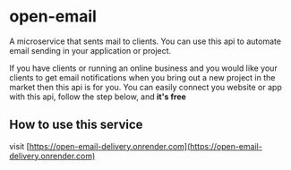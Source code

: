 # open-email
A microservice that sents mail to clients. You can use this api to automate email sending in your application or project.


If you have clients or running an online business and you would like your clients to get email notifications when you bring out a new project in the market then this api is for you.
You can easily connect you website or app with this api, follow the step below, and __it's free__

## How to use this service 
visit [https://open-email-delivery.onrender.com](https://open-email-delivery.onrender.com)